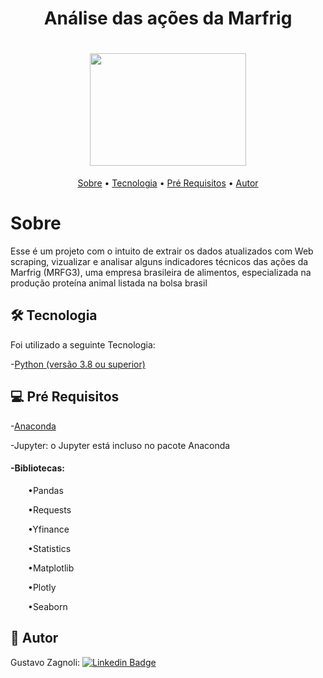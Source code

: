 <h1 align="center">  Análise das ações da Marfrig
</h1>

<h1 align="center">
<img width="250" height="180" src="https://p7z2w8n8.rocketcdn.me/wp-content/uploads/2020/04/marfrig.png">
</h1>

<p align="center">
<a href="#Sobre">Sobre</a> • 
<a href="#Tecnologia">Tecnologia</a> • 
<a href="#Pre-requisitos">Pré Requisitos</a> • 
<a href="#Autor">Autor</a> 

# Sobre
Esse é um projeto com o intuito de extrair os dados atualizados com Web scraping, vizualizar e analisar alguns indicadores técnicos das ações da Marfrig (MRFG3), uma empresa brasileira de alimentos, especializada na produção proteína animal listada na bolsa brasil

## 🛠️ Tecnologia
Foi utilizado a seguinte Tecnologia:

-[Python (versão 3.8 ou superior)](https://www.python.org/)

## 💻 Pré Requisitos

-[Anaconda](https://www.anaconda.com/)
<p>-Jupyter: o Jupyter está incluso no pacote Anaconda</p>

#### -Bibliotecas:
<p>&emsp;&emsp;•Pandas</p>
<p>&emsp;&emsp;•Requests</p>
<p>&emsp;&emsp;•Yfinance</p>
<p>&emsp;&emsp;•Statistics</p>
<p>&emsp;&emsp;•Matplotlib</p>
<p>&emsp;&emsp;•Plotly</p>
<p>&emsp;&emsp;•Seaborn</p>

## 👱 Autor
Gustavo Zagnoli: [![Linkedin Badge](https://img.shields.io/badge/-LinkedIn-blue?style=flat-square&logo=Linkedin&logoColor=white&link=https://www.linkedin.com/in/gustavozagnoli/)](https://www.linkedin.com/in/gustavozagnoli/)
